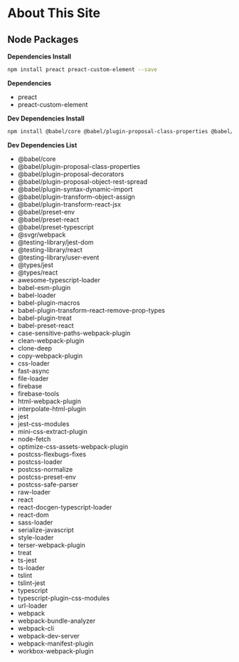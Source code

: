 # About This Site

## Node Packages

__Dependencies Install__

```BASH
npm install preact preact-custom-element --save
```

__Dependencies__
  - preact
  - preact-custom-element

__Dev Dependencies Install__

```BASH
npm install @babel/core @babel/plugin-proposal-class-properties @babel/plugin-proposal-decorators @babel/plugin-proposal-object-rest-spread @babel/plugin-syntax-dynamic-import @babel/plugin-transform-object-assign @babel/plugin-transform-react-jsx @babel/preset-env @babel/preset-react @babel/preset-typescript @svgr/webpack @testing-library/jest-dom @testing-library/react @testing-library/user-event @types/jest @types/react awesome-typescript-loader babel-esm-plugin babel-loader babel-plugin-macros babel-plugin-transform-react-remove-prop-types babel-plugin-treat babel-preset-react case-sensitive-paths-webpack-plugin clean-webpack-plugin clone-deep copy-webpack-plugin css-loader fast-async file-loader firebase firebase-tools html-webpack-plugin interpolate-html-plugin jest jest-css-modules mini-css-extract-plugin node-fetch optimize-css-assets-webpack-plugin postcss-flexbugs-fixes postcss-loader postcss-normalize postcss-preset-env postcss-safe-parser raw-loader react react-docgen-typescript-loader react-dom sass-loader serialize-javascript style-loader terser-webpack-plugin treat ts-jest ts-loader tslint tslint-jest typescript typescript-plugin-css-modules url-loader webpack webpack-bundle-analyzer webpack-cli webpack-dev-server webpack-manifest-plugin workbox-webpack-plugin --save-dev
```


__Dev Dependencies List__

  - @babel/core
  - @babel/plugin-proposal-class-properties
  - @babel/plugin-proposal-decorators
  - @babel/plugin-proposal-object-rest-spread
  - @babel/plugin-syntax-dynamic-import
  - @babel/plugin-transform-object-assign
  - @babel/plugin-transform-react-jsx
  - @babel/preset-env
  - @babel/preset-react
  - @babel/preset-typescript
  - @svgr/webpack
  - @testing-library/jest-dom
  - @testing-library/react
  - @testing-library/user-event
  - @types/jest
  - @types/react
  - awesome-typescript-loader
  - babel-esm-plugin
  - babel-loader
  - babel-plugin-macros
  - babel-plugin-transform-react-remove-prop-types
  - babel-plugin-treat
  - babel-preset-react
  - case-sensitive-paths-webpack-plugin
  - clean-webpack-plugin
  - clone-deep
  - copy-webpack-plugin
  - css-loader
  - fast-async
  - file-loader
  - firebase
  - firebase-tools
  - html-webpack-plugin
  - interpolate-html-plugin
  - jest
  - jest-css-modules
  - mini-css-extract-plugin
  - node-fetch
  - optimize-css-assets-webpack-plugin
  - postcss-flexbugs-fixes
  - postcss-loader
  - postcss-normalize
  - postcss-preset-env
  - postcss-safe-parser
  - raw-loader
  - react
  - react-docgen-typescript-loader
  - react-dom
  - sass-loader
  - serialize-javascript
  - style-loader
  - terser-webpack-plugin
  - treat
  - ts-jest
  - ts-loader
  - tslint
  - tslint-jest
  - typescript
  - typescript-plugin-css-modules
  - url-loader
  - webpack
  - webpack-bundle-analyzer
  - webpack-cli
  - webpack-dev-server
  - webpack-manifest-plugin
  - workbox-webpack-plugin


